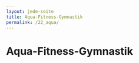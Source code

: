 ```yaml
---
layout: jede-seite
title: Aqua-Fitness-Gymnastik
permalink: /22_aqua/
---
```


# Aqua-Fitness-Gymnastik
